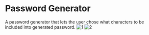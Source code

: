 # Password Generator
A password generator that lets the user chose what characters to be included into generated password.
![1](https://user-images.githubusercontent.com/42628546/135395442-ac4d2427-134f-4d6e-8495-9a34a74ae1a9.JPG)
![2](https://user-images.githubusercontent.com/42628546/135395443-2f7c42f4-90b0-458f-8d36-3d07f67b7798.JPG)